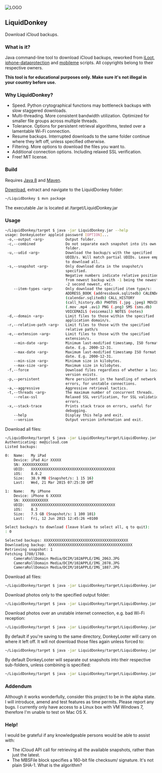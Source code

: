 ![LOGO](https://raw.githubusercontent.com/wiki/horrorho/LiquidDonkey/images/logo_small.png?raw=true)
## LiquidDonkey 
Download iCloud backups. 

### What is it?
Java command-line tool to download iCloud backups, reworked from [iLoot](https://github.com/hackappcom/iloot), [iphone-dataprotection](https://code.google.com/p/iphone-dataprotection/) and [mobileme](https://code.google.com/p/mobileme/) scripts. All copyrights belong to their respective owners.

**This tool is for educational purposes only. Make sure it's not illegal in your country before use.**
### Why LiquidDonkey?
- Speed. Python crytographical functions may bottleneck backups with slow staggered downloads.
- Multi-threading. More consistent bandwidth utilization. Optimized for smaller file groups across multiple threads.
- Tolerance. Options for persistent retrieval algorithms, tested over a lamentable Wi-Fi connection.
- Resume backups. Interrupted downloads to the same folder continue where they left off, unless specified otherwise.
- Filtering. More options to download the files you want to.
- Additional connection options. Including relaxed SSL verification.
- Free! MIT license.

### Build
Requires [Java 8](https://www.java.com) and [Maven](https://maven.apache.org).

[Download](https://github.com/horrorho/LiquidDonkey/archive/master.zip), extract and navigate to the LiquidDonkey folder:

```bash
~/LiquidDonkey $ mvn package
```
The executable Jar is located at /target/LiquidDonkey.jar

### Usage
```bash
~/LiquidDonkey/target $ java -jar LiquidDonkey.jar --help
usage: DonkeyLooter appleid password [OPTION]...
 -o,--output <arg>          Output folder.
 -c,--combined              Do not separate each snapshot into its own
                            folder.
 -u,--udid <arg>            Download the backup/s with the specified
                            UDID/s. Will match partial UDIDs. Leave empty
                            to download all.
 -s,--snapshot <arg>        Only download data in the snapshot/s
                            specified.
                            Negative numbers indicate relative positions
                            from newest backup with -1 being the newest,
                            -2 second newest, etc.
    --item-types <arg>      Only download the specified item type/s:
                            ADDRESS_BOOK (addressbook.sqlitedb) CALENDAR
                            (calendar.sqlitedb) CALL_HISTORY
                            (call_history.db) PHOTOS (.jpg .jpeg) MOVIES
                            (.mov .mp4 .avi) PNG (.png) SMS (sms.db)
                            VOICEMAILS (voicemail) NOTES (notes)
 -d,--domain <arg>          Limit files to those within the specified
                            application domain/s.
 -r,--relative-path <arg>   Limit files to those with the specified
                            relative path/s
 -e,--extension <arg>       Limit files to those with the specified
                            extension/s.
    --min-date <arg>        Minimum last-modified timestamp, ISO format
                            date. E.g. 2000-12-31.
    --max-date <arg>        Maximum last-modified timestamp ISO format
                            date. E.g. 2000-12-31.
    --min-size <arg>        Minimum size in kilobytes.
    --max-size <arg>        Maximum size in kilobytes.
 -f,--force                 Download files regardless of whether a local
                            version exists.
 -p,--persistent            More persistent in the handling of network
                            errors, for unstable connections.
 -a,--aggressive            Aggressive retrieval tactics.
 -t,--threads <arg>         The maximum number of concurrent threads.
    --relax-ssl             Relaxed SSL verification, for SSL validation
                            errors.
 -x,--stack-trace           Prints stack trace on errors, useful for
                            debugging.
    --help                  Display this help and exit.
    --version               Output version information and exit.
```
Download all files:

```bash
~/LiquidDonkey/target $ java -jar LiquidDonkey/target/LiquidDonkey.jar me@icloud.com password
Authenticating: me@icloud.com
Listed backups:

0:	Name:	My iPad
	Device:	iPad Air XXXXX
	SN:	XXXXXXXXXXXX
	UDID:	XXXXXXXXXXXXXXXXXXXXXXXXXXXXXXXXXXXXXXX
	iOS:	8.0.2
	Size:	38.9 MB (Snapshot/s: 1 15 16)
	Last:	Wed, 21 Mar 2015 07:25:30 GMT

1:	Name:	My iPhone
	Device:	iPhone 6 XXXXX
	SN:	XXXXXXXXXXXX
	UDID:	XXXXXXXXXXXXXXXXXXXXXXXXXXXXXXXXXXXXXXX
	iOS:	8.3
	Size:	7.5 GB (Snapshot/s: 1 100 101)
	Last:	Fri, 12 Jun 2015 12:45:26 +0100

Select backup/s to download (leave blank to select all, q to quit):
: 0

Selected backups: XXXXXXXXXXXXXXXXXXXXXXXXXXXXXXXXXXXXXXX
Downloading backup: XXXXXXXXXXXXXXXXXXXXXXXXXXXXXXXXXXXXXXX
Retrieving snapshot: 1
Fetching 1780/1780.
	CameraRollDomain Media/DCIM/102APPLE/IMG_2063.JPG
	CameraRollDomain Media/DCIM/102APPLE/IMG_2078.JPG
	CameraRollDomain Media/DCIM/101APPLE/IMG_1887.JPG
```
Download all files:

```bash
~/LiquidDonkey/target $ java -jar LiquidDonkey/target/LiquidDonkey.jar me@icloud.com password
```
Download photos only to the specified output folder:

```bash
~/LiquidDonkey/target $ java -jar LiquidDonkey/target/LiquidDonkey.jar me@icloud.com password --item-types photos --output ~/backups/iCloud
```
Download photos over an unstable internet connection, e.g. bad Wi-Fi reception:

```bash
~/LiquidDonkey/target $ java -jar LiquidDonkey/target/LiquidDonkey.jar me@icloud.com password --item-types photos --persistent
```
By default if you're saving to the same directory, DonkeyLooter will carry on where it left off. It will not download those files again unless forced to:

```bash
~/LiquidDonkey/target $ java -jar LiquidDonkey/target/LiquidDonkey.jar me@icloud.com password --output ~/backups/iCloud --force
```
By default DonkeyLooter will separate out snapshots into their respective sub-folders, unless combining is specified:

```bash
~/LiquidDonkey/target $ java -jar LiquidDonkey/target/LiquidDonkey.jar me@icloud.com password --output ~/backups/iCloud --combined
```
### Addendum
Although it works wonderfully, consider this project to be in the alpha state. I will introduce, amend and test features as time permits. Please report any bugs. I currently only have access to a Linux box with VM Windows 7, therefore I'm unable to test on Mac OS X.

### Help!
I would be grateful if any knowledgeable persons would be able to assist with:
- The iCloud API call for retrieving all the available snapshots, rather than just the latest.
- The MBSFile block specifies a 160-bit file checksum/ signature.  It's not plain SHA-1. What is the algorithm?

